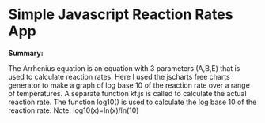 <h1>Simple Javascript Reaction Rates App </h1>



<strong>Summary:</strong>

The Arrhenius equation is an equation with 3 parameters (A,B,E) that is used to calculate reaction rates.  Here I used the jscharts free charts generator to make a graph of log base 10 of the reaction rate over a range of temperatures.  A separate function kf.js is called to calculate the actual reaction rate.  The function log10() is used to calculate the log base 10 of the reaction rate.  Note: log10(x)=ln(x)/ln(10)
